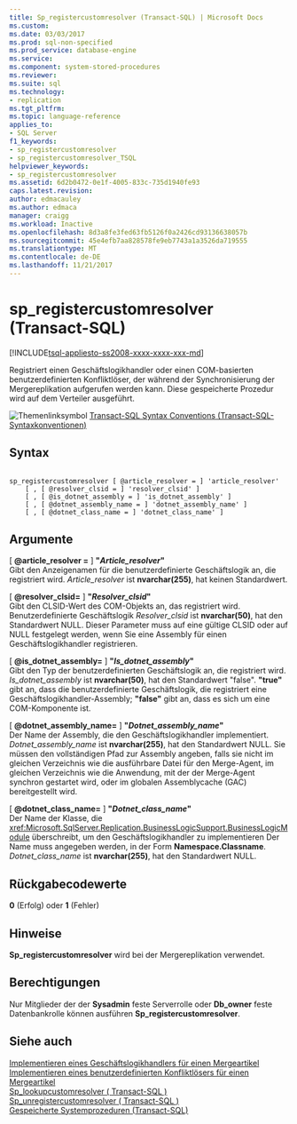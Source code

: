 ```yaml
---
title: Sp_registercustomresolver (Transact-SQL) | Microsoft Docs
ms.custom: 
ms.date: 03/03/2017
ms.prod: sql-non-specified
ms.prod_service: database-engine
ms.service: 
ms.component: system-stored-procedures
ms.reviewer: 
ms.suite: sql
ms.technology:
- replication
ms.tgt_pltfrm: 
ms.topic: language-reference
applies_to:
- SQL Server
f1_keywords:
- sp_registercustomresolver
- sp_registercustomresolver_TSQL
helpviewer_keywords:
- sp_registercustomresolver
ms.assetid: 6d2b0472-0e1f-4005-833c-735d1940fe93
caps.latest.revision: 
author: edmacauley
ms.author: edmaca
manager: craigg
ms.workload: Inactive
ms.openlocfilehash: 8d3a8fe3fed63fb5126f0a2426cd93136638057b
ms.sourcegitcommit: 45e4efb7aa828578fe9eb7743a1a3526da719555
ms.translationtype: MT
ms.contentlocale: de-DE
ms.lasthandoff: 11/21/2017
---
```

# <a name="spregistercustomresolver-transact-sql"></a>sp_registercustomresolver (Transact-SQL)
[!INCLUDE[tsql-appliesto-ss2008-xxxx-xxxx-xxx-md](../../includes/tsql-appliesto-ss2008-xxxx-xxxx-xxx-md.md)]

  Registriert einen Geschäftslogikhandler oder einen COM-basierten benutzerdefinierten Konfliktlöser, der während der Synchronisierung der Mergereplikation aufgerufen werden kann. Diese gespeicherte Prozedur wird auf dem Verteiler ausgeführt.  
  
 ![Themenlinksymbol](../../database-engine/configure-windows/media/topic-link.gif "Topic link icon") [Transact-SQL Syntax Conventions (Transact-SQL-Syntaxkonventionen)](../../t-sql/language-elements/transact-sql-syntax-conventions-transact-sql.md)  
  
## <a name="syntax"></a>Syntax  
  
```  
  
sp_registercustomresolver [ @article_resolver = ] 'article_resolver'   
    [ , [ @resolver_clsid = ] 'resolver_clsid' ]  
    [ , [ @is_dotnet_assembly = ] 'is_dotnet_assembly' ]  
    [ , [ @dotnet_assembly_name = ] 'dotnet_assembly_name' ]  
    [ , [ @dotnet_class_name = ] 'dotnet_class_name' ]  
```  
  
## <a name="arguments"></a>Argumente  
 [  **@article_resolver =** ] **"***Article_resolver***"**  
 Gibt den Anzeigenamen für die benutzerdefinierte Geschäftslogik an, die registriert wird. *Article_resolver* ist **nvarchar(255)**, hat keinen Standardwert.  
  
 [  **@resolver_clsid=** ] **"***Resolver_clsid***"**  
 Gibt den CLSID-Wert des COM-Objekts an, das registriert wird. Benutzerdefinierte Geschäftslogik *Resolver_clsid* ist **nvarchar(50)**, hat den Standardwert NULL. Dieser Parameter muss auf eine gültige CLSID oder auf NULL festgelegt werden, wenn Sie eine Assembly für einen Geschäftslogikhandler registrieren.  
  
 [  **@is_dotnet_assembly=** ] **"***Is_dotnet_assembly***"**  
 Gibt den Typ der benutzerdefinierten Geschäftslogik an, die registriert wird. *Is_dotnet_assembly* ist **nvarchar(50)**, hat den Standardwert "false". **"true"** gibt an, dass die benutzerdefinierte Geschäftslogik, die registriert eine Geschäftslogikhandler-Assembly; **"false"** gibt an, dass es sich um eine COM-Komponente ist.  
  
 [  **@dotnet_assembly_name=** ] **"***Dotnet_assembly_name***"**  
 Der Name der Assembly, die den Geschäftslogikhandler implementiert. *Dotnet_assembly_name* ist **nvarchar(255)**, hat den Standardwert NULL. Sie müssen den vollständigen Pfad zur Assembly angeben, falls sie nicht im gleichen Verzeichnis wie die ausführbare Datei für den Merge-Agent, im gleichen Verzeichnis wie die Anwendung, mit der der Merge-Agent synchron gestartet wird, oder im globalen Assemblycache (GAC) bereitgestellt wird.  
  
 [  **@dotnet_class_name=** ] **"***Dotnet_class_name***"**  
 Der Name der Klasse, die <xref:Microsoft.SqlServer.Replication.BusinessLogicSupport.BusinessLogicModule> überschreibt, um den Geschäftslogikhandler zu implementieren Der Name muss angegeben werden, in der Form **Namespace.Classname**. *Dotnet_class_name* ist **nvarchar(255)**, hat den Standardwert NULL.  
  
## <a name="return-code-values"></a>Rückgabecodewerte  
 **0** (Erfolg) oder **1** (Fehler)  
  
## <a name="remarks"></a>Hinweise  
 **Sp_registercustomresolver** wird bei der Mergereplikation verwendet.  
  
## <a name="permissions"></a>Berechtigungen  
 Nur Mitglieder der der **Sysadmin** feste Serverrolle oder **Db_owner** feste Datenbankrolle können ausführen **Sp_registercustomresolver**.  
  
## <a name="see-also"></a>Siehe auch  
 [Implementieren eines Geschäftslogikhandlers für einen Mergeartikel](../../relational-databases/replication/implement-a-business-logic-handler-for-a-merge-article.md)   
 [Implementieren eines benutzerdefinierten Konfliktlösers für einen Mergeartikel](../../relational-databases/replication/implement-a-custom-conflict-resolver-for-a-merge-article.md)   
 [Sp_lookupcustomresolver &#40; Transact-SQL &#41;](../../relational-databases/system-stored-procedures/sp-lookupcustomresolver-transact-sql.md)   
 [Sp_unregistercustomresolver &#40; Transact-SQL &#41;](../../relational-databases/system-stored-procedures/sp-unregistercustomresolver-transact-sql.md)   
 [Gespeicherte Systemprozeduren &#40;Transact-SQL&#41;](../../relational-databases/system-stored-procedures/system-stored-procedures-transact-sql.md)  
  
  
